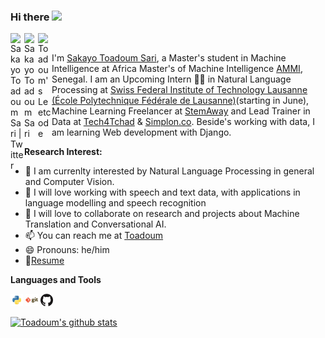 ### Hi there <img src="https://media.giphy.com/media/hvRJCLFzcasrR4ia7z/giphy.gif" width="25px">

<a href="https://twitter.com/ToadoumSari">
  <img align="left" alt="Sakayo Toadoum Sari | Twitter" width="22px" src="https://cdn.jsdelivr.net/npm/simple-icons@v3/icons/twitter.svg" />
</a>
<a href="https://www.linkedin.com/in/toadoum/">
  <img align="left" alt="Sakayo Toadoum Sari" width="22px" src="https://cdn.jsdelivr.net/npm/simple-icons@v3/icons/linkedin.svg" />
</a>
<a href="https://leetcode.com/Toadoum/">
  <img align="left" alt="Toadoum's Leetcode" width="22px" src="https://cdn.jsdelivr.net/npm/simple-icons@v3/icons/leetcode.svg" />
</a>
<br />

I'm [Sakayo Toadoum Sari](https://toadoum.github.io), a Master's student in Machine Intelligence at Africa Master's of Machine Intelligence [AMMI](https://aimsammi.org), Senegal. I am an Upcoming Intern 🙍🏽‍ in Natural Language Processing at [Swiss Federal Institute of Technology Lausanne (École Polytechnique Fédérale de Lausanne)](https://www.epfl.ch/en/)(starting in June), Machine Learning Freelancer at [StemAway](https://stemaway.com)  and Lead Trainer in Data at [Tech4Tchad](https://tech4tchad.org) & [Simplon.co](https://simplon.co). Beside's working with data, I am learning Web development with Django.

**Research Interest:**

- 🔭 I am currenlty interested by Natural Language Processing in general and Computer Vision.
- 🌱 I will love working with speech and text data, with applications in language modelling and speech recognition
- 👯 I will love to collaborate on research and projects about Machine Translation and Conversational AI. 
- 📫 You can reach me at [Toadoum](https://www.linkedin.com/in/toadoum/)
- 😄 Pronouns: he/him
- 📝[Resume](https://toadoum.github.io/images/cv.pdf)


**Languages and Tools**

<code><img height="20" src="https://raw.githubusercontent.com/github/explore/80688e429a7d4ef2fca1e82350fe8e3517d3494d/topics/python/python.png"></code>
<code><img height="20" src="https://raw.githubusercontent.com/github/explore/80688e429a7d4ef2fca1e82350fe8e3517d3494d/topics/git/git.png"></code>
<code><img height="20" src="https://raw.githubusercontent.com/github/explore/78df643247d429f6cc873026c0622819ad797942/topics/github/github.png"></code>


[![Toadoum's github stats](https://github-readme-stats.vercel.app/api?username=Toadoum)](https://github.com/anuraghazra/github-readme-stats)
